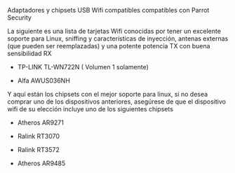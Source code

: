 Adaptadores y chipsets USB Wifi compatibles compatibles con Parrot Security

La siguiente es una lista de tarjetas Wifi conocidas por tener un excelente soporte para Linux, sniffing y características de inyección, antenas externas (que pueden ser reemplazadas) y una potente potencia TX con buena sensibilidad RX

* TP-LINK TL-WN722N ( Volumen 1 solamente)

* Alfa AWUS036NH

Y aquí están los chipsets con el mejor soporte para linux, si no desea comprar uno de los dispositivos anteriores, asegúrese de que el dispositivo wifi de su elección incluye uno de los siguientes chipsets


* Atheros AR9271

* Ralink RT3070

* Ralink RT3572

* Atheros AR9485



















